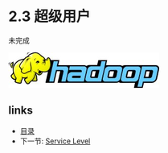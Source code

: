 # 2.3 超级用户

未完成
 
![](images/hadoop-logo.jpg?raw=true)

## links
  * [目录](<preface.md>)
  * 下一节: [Service Level](<02.4.md>)
